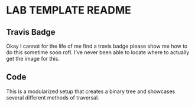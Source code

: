 # LAB TEMPLATE README
## Travis Badge
Okay I cannot for the life of me find a travis badge please show me how to do this sometime soon rofl. I've never been able to locate where to actually get the image for this. 

## Code
This is a modularized setup that creates a binary tree and showcases several different methods of traversal. 
